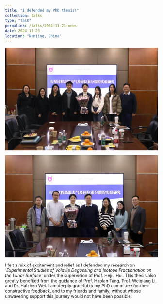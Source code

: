 ```yaml
---
title: "I defended my PhD thesis!"
collection: talks
type: "Talk"
permalink: /talks/2024-11-23-news
date: 2024-11-23
location: "Nanjing, China"
---
```

![group photo](../images/37f0b5940f9aecd61b4e69da7723da9.jpg)

![committee photo](../images/3da67f6f7521b2a8f16451233f41681.jpg)

  I felt a mix of excitement and relief as I defended my research on *'Experimental Studies of Volatile Degassing and Isotope Fractionation on the Lunar Surface'* under the supervision of Prof. Hejiu Hui. This thesis also greatly benefited from the guidance of Prof. Haolan Tang, Prof. Weiqiang Li, and Dr. Haizhen Wei. I am deeply grateful to my PhD committee for their constructive feedback, and to my friends and family, without whose unwavering support this journey would not have been possible.
  
